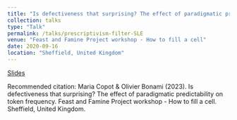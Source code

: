 ```yaml
---
title: "Is defectiveness that surprising? The effect of paradigmatic predictability on token frequency."
collection: talks
type: "Talk"
permalink: /talks/prescriptivism-filter-SLE
venue: "Feast and Famine Project workshop - How to fill a cell"
date: 2020-09-16
location: "Sheffield, United Kingdom"
---
```

[Slides](https://copotm.github.io/files/defectiveness-surprising-paradigmatic-predictability.pdf)


Recommended citation: Maria Copot & Olivier Bonami (2023). Is defectiveness that surprising? The effect of paradigmatic predictability on token frequency. Feast and Famine Project workshop - How to fill a cell. Sheffield, United Kingdom.
